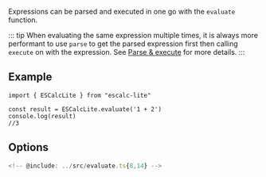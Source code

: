 
Expressions can be parsed and executed in one go with the `evaluate` function.

::: tip
When evaluating the same expression multiple times, it is always more performant to use `parse` to get the parsed
expression first then calling `execute` on with the expression. See [Parse & execute](./parse-and-execute.md) for more
details.
:::

## Example

```tsx
import { ESCalcLite } from "escalc-lite"

const result = ESCalcLite.evaluate('1 + 2')
console.log(result)
//3
```

## Options

```ts
<!-- @include: ../src/evaluate.ts{8,14} -->
```

